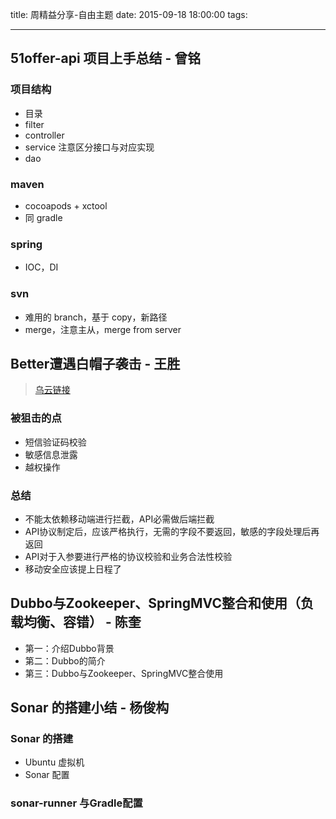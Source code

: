 title: 周精益分享-自由主题
date: 2015-09-18  18:00:00
tags:

---

## 51offer-api 项目上手总结 - 曾铭

### 项目结构

- 目录
- filter
- controller
- service 注意区分接口与对应实现
- dao

### maven

- cocoapods + xctool
- 同 gradle

### spring

- IOC，DI

### svn

- 难用的 branch，基于 copy，新路径
- merge，注意主从，merge from server

## Better遭遇白帽子袭击 - 王胜

> [乌云链接](http://www.wooyun.org/bugs/wooyun-2010-0139504)

### 被狙击的点

- 短信验证码校验
- 敏感信息泄露
- 越权操作

### 总结

- 不能太依赖移动端进行拦截，API必需做后端拦截
- API协议制定后，应该严格执行，无需的字段不要返回，敏感的字段处理后再返回
- API对于入参要进行严格的协议校验和业务合法性校验
- 移动安全应该提上日程了

## Dubbo与Zookeeper、SpringMVC整合和使用（负载均衡、容错） - 陈奎
 - 第一：介绍Dubbo背景
 - 第二：Dubbo的简介
 - 第三：Dubbo与Zookeeper、SpringMVC整合使用
 
## Sonar 的搭建小结 - 杨俊构

### Sonar 的搭建

- Ubuntu 虚拟机
- Sonar 配置

### sonar-runner 与Gradle配置


